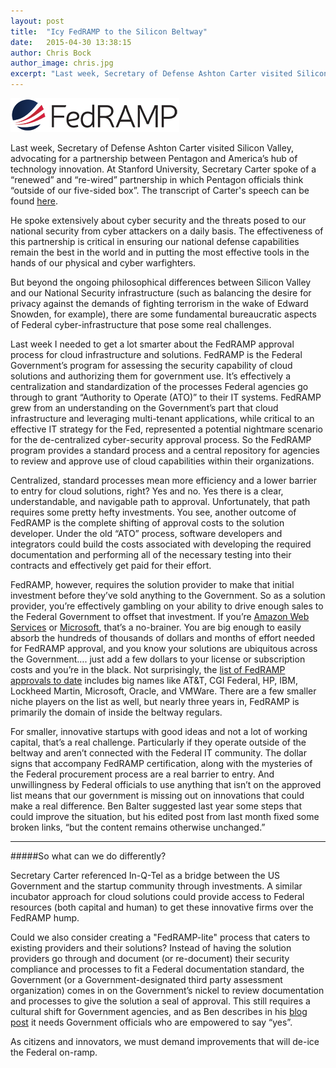 ```yaml
---
layout: post
title:  "Icy FedRAMP to the Silicon Beltway"
date:   2015-04-30 13:38:15
author: Chris Bock
author_image: chris.jpg
excerpt: "Last week, Secretary of Defense Ashton Carter visited Silicon Valley, advocating for a partnership between Pentagon and America’s hub of technology innovation."
---
```


![HEADER IMAGE](/assets/blog/icy-fedramp-to-the-silicon-beltway/fedramp-logo-2.png)

Last week, Secretary of Defense Ashton Carter visited Silicon Valley, advocating for a partnership between Pentagon and America’s hub of technology innovation. At Stanford University, Secretary Carter spoke of a “renewed” and “re-wired” partnership in which Pentagon officials think “outside of our five-sided box”. The transcript of Carter's speech can be found [here](http://www.defense.gov/Transcripts/Transcript.aspx?TranscriptID=5621).

He spoke extensively about cyber security and the threats posed to our national security from cyber attackers on a daily basis.  The effectiveness of this partnership is critical in ensuring our national defense capabilities remain the best in the world and in putting the most effective tools in the hands of our physical and cyber warfighters.

But beyond the ongoing philosophical differences between Silicon Valley and our National Security infrastructure (such as balancing the desire for privacy against the demands of fighting terrorism in the wake of Edward Snowden, for example), there are some fundamental bureaucratic aspects of Federal cyber-infrastructure that pose some real challenges.

Last week I needed to get a lot smarter about the FedRAMP approval process for cloud infrastructure and solutions.  FedRAMP is the Federal Government’s program for assessing the security capability of cloud solutions and authorizing them for government use.  It’s effectively a centralization and standardization of the processes Federal agencies go through to grant “Authority to Operate (ATO)” to their IT systems. FedRAMP grew from an understanding on the Government’s part that cloud infrastructure and leveraging multi-tenant applications, while critical to an effective IT strategy for the Fed, represented a potential nightmare scenario for the de-centralized cyber-security approval process.  So the FedRAMP program provides a standard process and a central repository for agencies to review and approve use of cloud capabilities within their organizations.

Centralized, standard processes mean more efficiency and a lower barrier to entry for cloud solutions, right?  Yes and no.  Yes there is a clear, understandable, and navigable path to approval.  Unfortunately, that path requires some pretty hefty investments.  You see, another outcome of FedRAMP is the complete shifting of approval costs to the solution developer.  Under the old “ATO” process, software developers and integrators could build the costs associated with developing the required documentation and performing all of the necessary testing into their contracts and effectively get paid for their effort.


FedRAMP, however, requires the solution provider to make that initial investment before they’ve sold anything to the Government.  So as a solution provider, you’re effectively gambling on your ability to drive enough sales to the Federal Government to offset that investment.  If you’re [Amazon Web Services](http://aws.amazon.com/about-aws/whats-new/2013/05/20/aws-govcloud-us-achieves-fedramp-agency-ato/) or [Microsoft](http://blogs.office.com/2014/11/20/office-365-receives-fedramp-authority-operate-ato-hhs-oig/), that’s a no-brainer.  You are big enough to easily absorb the hundreds of thousands of dollars and months of effort needed for FedRAMP approval, and you know your solutions are ubiquitous across the Government…. just add a few dollars to your license or subscription costs and you’re in the black.  Not surprisingly, the [list of FedRAMP approvals to date](https://www.fedramp.gov/marketplace/compliant-systems/) includes big names like AT&T, CGI Federal, HP, IBM, Lockheed Martin, Microsoft, Oracle, and VMWare.  There are a few smaller niche players on the list as well, but nearly three years in, FedRAMP is primarily the domain of inside the beltway regulars.

For smaller, innovative startups with good ideas and not a lot of working capital, that’s a real challenge.  Particularly if they operate outside of the beltway and aren’t connected with the Federal IT community.  The dollar signs that accompany FedRAMP certification, along with the mysteries of the Federal procurement process are a real barrier to entry.  And unwillingness by Federal officials to use anything that isn’t on the approved list means that our government is missing out on innovations that could make a real difference.  Ben Balter suggested last year some steps that could improve the situation, but his edited post from last month fixed some broken links, “but the content remains otherwise unchanged.”

---

#####So what can we do differently? 

Secretary Carter referenced In-Q-Tel as a bridge between the US Government and the startup community through investments.  A similar incubator approach for cloud solutions could provide access to Federal resources (both capital and human) to get these innovative firms over the FedRAMP hump.

Could we also consider creating a "FedRAMP-lite" process that caters to existing providers and their solutions?  Instead of having the solution providers go through and document (or re-document) their security compliance and processes to fit a Federal documentation standard, the Government (or a Government-designated third party assessment organization) comes in on the Government’s nickel to review documentation and processes to give the solution a seal of approval.  This still requires a cultural shift for Government agencies, and as Ben describes in his [blog post](http://ben.balter.com/2014/03/21/want-to-innovate-in-government-focus-on-culture/#never-take-no-from-someone-who-cant-say-yes) it needs Government officials who are empowered to say “yes”. 

As citizens and innovators, we must demand improvements that will de-ice the Federal on-ramp.
